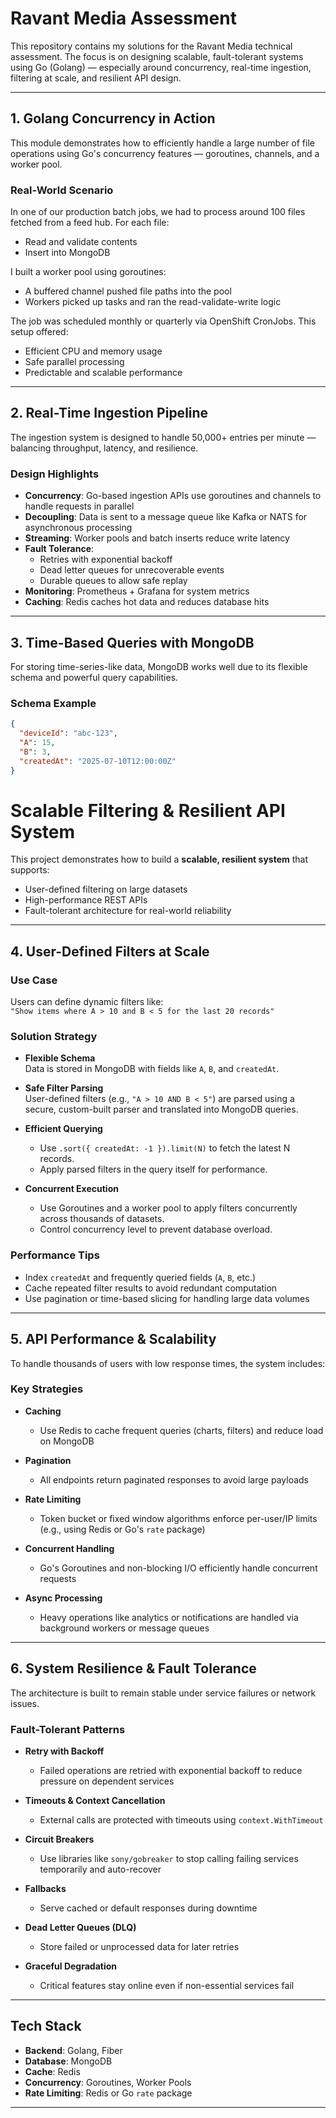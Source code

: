 # Ravant Media Assessment

This repository contains my solutions for the Ravant Media technical assessment. The focus is on designing scalable, fault-tolerant systems using Go (Golang) — especially around concurrency, real-time ingestion, filtering at scale, and resilient API design.

---

## 1. Golang Concurrency in Action

This module demonstrates how to efficiently handle a large number of file operations using Go's concurrency features — goroutines, channels, and a worker pool.

### Real-World Scenario

In one of our production batch jobs, we had to process around 100 files fetched from a feed hub. For each file:

- Read and validate contents
- Insert into MongoDB

I built a worker pool using goroutines:
- A buffered channel pushed file paths into the pool
- Workers picked up tasks and ran the read-validate-write logic

The job was scheduled monthly or quarterly via OpenShift CronJobs. This setup offered:

- Efficient CPU and memory usage
- Safe parallel processing
- Predictable and scalable performance

---

## 2. Real-Time Ingestion Pipeline

The ingestion system is designed to handle 50,000+ entries per minute — balancing throughput, latency, and resilience.

### Design Highlights

- **Concurrency**: Go-based ingestion APIs use goroutines and channels to handle requests in parallel
- **Decoupling**: Data is sent to a message queue like Kafka or NATS for asynchronous processing
- **Streaming**: Worker pools and batch inserts reduce write latency
- **Fault Tolerance**:
  - Retries with exponential backoff
  - Dead letter queues for unrecoverable events
  - Durable queues to allow safe replay
- **Monitoring**: Prometheus + Grafana for system metrics
- **Caching**: Redis caches hot data and reduces database hits

---

## 3. Time-Based Queries with MongoDB

For storing time-series-like data, MongoDB works well due to its flexible schema and powerful query capabilities.

### Schema Example

```json
{
  "deviceId": "abc-123",
  "A": 15,
  "B": 3,
  "createdAt": "2025-07-10T12:00:00Z"
}
```

# Scalable Filtering & Resilient API System

This project demonstrates how to build a **scalable, resilient system** that supports:

- User-defined filtering on large datasets
- High-performance REST APIs
- Fault-tolerant architecture for real-world reliability

---

## 4. User-Defined Filters at Scale

### Use Case
Users can define dynamic filters like:  
`"Show items where A > 10 and B < 5 for the last 20 records"`

### Solution Strategy

- **Flexible Schema**  
  Data is stored in MongoDB with fields like `A`, `B`, and `createdAt`.

- **Safe Filter Parsing**  
  User-defined filters (e.g., `"A > 10 AND B < 5"`) are parsed using a secure, custom-built parser and translated into MongoDB queries.

- **Efficient Querying**
  - Use `.sort({ createdAt: -1 }).limit(N)` to fetch the latest N records.
  - Apply parsed filters in the query itself for performance.

- **Concurrent Execution**
  - Use Goroutines and a worker pool to apply filters concurrently across thousands of datasets.
  - Control concurrency level to prevent database overload.

### Performance Tips

- Index `createdAt` and frequently queried fields (`A`, `B`, etc.)
- Cache repeated filter results to avoid redundant computation
- Use pagination or time-based slicing for handling large data volumes

---

## 5. API Performance & Scalability

To handle thousands of users with low response times, the system includes:

### Key Strategies

- **Caching**
  - Use Redis to cache frequent queries (charts, filters) and reduce load on MongoDB

- **Pagination**
  - All endpoints return paginated responses to avoid large payloads

- **Rate Limiting**
  - Token bucket or fixed window algorithms enforce per-user/IP limits (e.g., using Redis or Go's `rate` package)

- **Concurrent Handling**
  - Go's Goroutines and non-blocking I/O efficiently handle concurrent requests

- **Async Processing**
  - Heavy operations like analytics or notifications are handled via background workers or message queues

---

## 6. System Resilience & Fault Tolerance

The architecture is built to remain stable under service failures or network issues.

### Fault-Tolerant Patterns

- **Retry with Backoff**
  - Failed operations are retried with exponential backoff to reduce pressure on dependent services

- **Timeouts & Context Cancellation**
  - External calls are protected with timeouts using `context.WithTimeout`

- **Circuit Breakers**
  - Use libraries like `sony/gobreaker` to stop calling failing services temporarily and auto-recover

- **Fallbacks**
  - Serve cached or default responses during downtime

- **Dead Letter Queues (DLQ)**
  - Store failed or unprocessed data for later retries

- **Graceful Degradation**
  - Critical features stay online even if non-essential services fail

---

## Tech Stack

- **Backend**: Golang, Fiber
- **Database**: MongoDB
- **Cache**: Redis
- **Concurrency**: Goroutines, Worker Pools
- **Rate Limiting**: Redis or Go `rate` package
<!-- - **Monitoring (Optional)**: Prometheus, Grafana
- **Queue (Optional)**: NATS, RabbitMQ, or Kafka -->

---